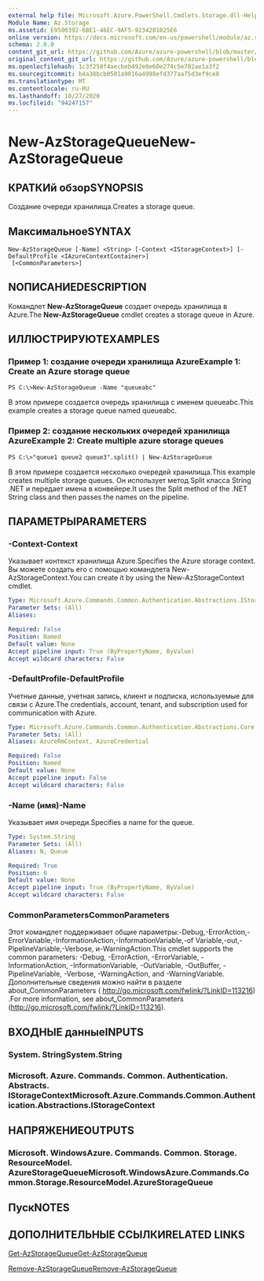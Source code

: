 ```yaml
---
external help file: Microsoft.Azure.PowerShell.Cmdlets.Storage.dll-Help.xml
Module Name: Az.Storage
ms.assetid: E9500392-6BE1-46EC-9AF5-9234281025E6
online version: https://docs.microsoft.com/en-us/powershell/module/az.storage/new-azstoragequeue
schema: 2.0.0
content_git_url: https://github.com/Azure/azure-powershell/blob/master/src/Storage/Storage.Management/help/New-AzStorageQueue.md
original_content_git_url: https://github.com/Azure/azure-powershell/blob/master/src/Storage/Storage.Management/help/New-AzStorageQueue.md
ms.openlocfilehash: 1c3f258f4aecbeb492e0e60e274c5e702ae1a3f2
ms.sourcegitcommit: b4a38bcb0501a9016a4998efd377aa75d3ef9ce8
ms.translationtype: MT
ms.contentlocale: ru-RU
ms.lasthandoff: 10/27/2020
ms.locfileid: "94247157"
---
```

# <span data-ttu-id="fe06b-101">New-AzStorageQueue</span><span class="sxs-lookup"><span data-stu-id="fe06b-101">New-AzStorageQueue</span></span>

## <span data-ttu-id="fe06b-102">КРАТКИй обзор</span><span class="sxs-lookup"><span data-stu-id="fe06b-102">SYNOPSIS</span></span>
<span data-ttu-id="fe06b-103">Создание очереди хранилища.</span><span class="sxs-lookup"><span data-stu-id="fe06b-103">Creates a storage queue.</span></span>

## <span data-ttu-id="fe06b-104">Максимальное</span><span class="sxs-lookup"><span data-stu-id="fe06b-104">SYNTAX</span></span>

```
New-AzStorageQueue [-Name] <String> [-Context <IStorageContext>] [-DefaultProfile <IAzureContextContainer>]
 [<CommonParameters>]
```

## <span data-ttu-id="fe06b-105">NОПИСАНИЕ</span><span class="sxs-lookup"><span data-stu-id="fe06b-105">DESCRIPTION</span></span>
<span data-ttu-id="fe06b-106">Командлет **New-AzStorageQueue** создает очередь хранилища в Azure.</span><span class="sxs-lookup"><span data-stu-id="fe06b-106">The **New-AzStorageQueue** cmdlet creates a storage queue in Azure.</span></span>

## <span data-ttu-id="fe06b-107">ИЛЛЮСТРИРУЮТ</span><span class="sxs-lookup"><span data-stu-id="fe06b-107">EXAMPLES</span></span>

### <span data-ttu-id="fe06b-108">Пример 1: создание очереди хранилища Azure</span><span class="sxs-lookup"><span data-stu-id="fe06b-108">Example 1: Create an Azure storage queue</span></span>
```
PS C:\>New-AzStorageQueue -Name "queueabc"
```

<span data-ttu-id="fe06b-109">В этом примере создается очередь хранилища с именем queueabc.</span><span class="sxs-lookup"><span data-stu-id="fe06b-109">This example creates a storage queue named queueabc.</span></span>

### <span data-ttu-id="fe06b-110">Пример 2: создание нескольких очередей хранилища Azure</span><span class="sxs-lookup"><span data-stu-id="fe06b-110">Example 2: Create multiple azure storage queues</span></span>
```
PS C:\>"queue1 queue2 queue3".split() | New-AzStorageQueue
```

<span data-ttu-id="fe06b-111">В этом примере создается несколько очередей хранилища.</span><span class="sxs-lookup"><span data-stu-id="fe06b-111">This example creates multiple storage queues.</span></span>
<span data-ttu-id="fe06b-112">Он использует метод Split класса String .NET и передает имена в конвейере.</span><span class="sxs-lookup"><span data-stu-id="fe06b-112">It uses the Split method of the .NET String class and then passes the names on the pipeline.</span></span>

## <span data-ttu-id="fe06b-113">ПАРАМЕТРЫ</span><span class="sxs-lookup"><span data-stu-id="fe06b-113">PARAMETERS</span></span>

### <span data-ttu-id="fe06b-114">-Context</span><span class="sxs-lookup"><span data-stu-id="fe06b-114">-Context</span></span>
<span data-ttu-id="fe06b-115">Указывает контекст хранилища Azure.</span><span class="sxs-lookup"><span data-stu-id="fe06b-115">Specifies the Azure storage context.</span></span>
<span data-ttu-id="fe06b-116">Вы можете создать его с помощью командлета New-AzStorageContext.</span><span class="sxs-lookup"><span data-stu-id="fe06b-116">You can create it by using the New-AzStorageContext cmdlet.</span></span>

```yaml
Type: Microsoft.Azure.Commands.Common.Authentication.Abstractions.IStorageContext
Parameter Sets: (All)
Aliases:

Required: False
Position: Named
Default value: None
Accept pipeline input: True (ByPropertyName, ByValue)
Accept wildcard characters: False
```

### <span data-ttu-id="fe06b-117">-DefaultProfile</span><span class="sxs-lookup"><span data-stu-id="fe06b-117">-DefaultProfile</span></span>
<span data-ttu-id="fe06b-118">Учетные данные, учетная запись, клиент и подписка, используемые для связи с Azure.</span><span class="sxs-lookup"><span data-stu-id="fe06b-118">The credentials, account, tenant, and subscription used for communication with Azure.</span></span>

```yaml
Type: Microsoft.Azure.Commands.Common.Authentication.Abstractions.Core.IAzureContextContainer
Parameter Sets: (All)
Aliases: AzureRmContext, AzureCredential

Required: False
Position: Named
Default value: None
Accept pipeline input: False
Accept wildcard characters: False
```

### <span data-ttu-id="fe06b-119">-Name (имя)</span><span class="sxs-lookup"><span data-stu-id="fe06b-119">-Name</span></span>
<span data-ttu-id="fe06b-120">Указывает имя очереди.</span><span class="sxs-lookup"><span data-stu-id="fe06b-120">Specifies a name for the queue.</span></span>

```yaml
Type: System.String
Parameter Sets: (All)
Aliases: N, Queue

Required: True
Position: 0
Default value: None
Accept pipeline input: True (ByPropertyName, ByValue)
Accept wildcard characters: False
```

### <span data-ttu-id="fe06b-121">CommonParameters</span><span class="sxs-lookup"><span data-stu-id="fe06b-121">CommonParameters</span></span>
<span data-ttu-id="fe06b-122">Этот командлет поддерживает общие параметры:-Debug,-ErrorAction,-ErrorVariable,-InformationAction,-InformationVariable,-of Variable,-out,-PipelineVariable,-Verbose, и-WarningAction.</span><span class="sxs-lookup"><span data-stu-id="fe06b-122">This cmdlet supports the common parameters: -Debug, -ErrorAction, -ErrorVariable, -InformationAction, -InformationVariable, -OutVariable, -OutBuffer, -PipelineVariable, -Verbose, -WarningAction, and -WarningVariable.</span></span> <span data-ttu-id="fe06b-123">Дополнительные сведения можно найти в разделе about_CommonParameters ( http://go.microsoft.com/fwlink/?LinkID=113216) .</span><span class="sxs-lookup"><span data-stu-id="fe06b-123">For more information, see about_CommonParameters (http://go.microsoft.com/fwlink/?LinkID=113216).</span></span>

## <span data-ttu-id="fe06b-124">ВХОДНЫЕ данные</span><span class="sxs-lookup"><span data-stu-id="fe06b-124">INPUTS</span></span>

### <span data-ttu-id="fe06b-125">System. String</span><span class="sxs-lookup"><span data-stu-id="fe06b-125">System.String</span></span>

### <span data-ttu-id="fe06b-126">Microsoft. Azure. Commands. Common. Authentication. Abstracts. IStorageContext</span><span class="sxs-lookup"><span data-stu-id="fe06b-126">Microsoft.Azure.Commands.Common.Authentication.Abstractions.IStorageContext</span></span>

## <span data-ttu-id="fe06b-127">НАПРЯЖЕНИЕ</span><span class="sxs-lookup"><span data-stu-id="fe06b-127">OUTPUTS</span></span>

### <span data-ttu-id="fe06b-128">Microsoft. WindowsAzure. Commands. Common. Storage. ResourceModel. AzureStorageQueue</span><span class="sxs-lookup"><span data-stu-id="fe06b-128">Microsoft.WindowsAzure.Commands.Common.Storage.ResourceModel.AzureStorageQueue</span></span>

## <span data-ttu-id="fe06b-129">Пуск</span><span class="sxs-lookup"><span data-stu-id="fe06b-129">NOTES</span></span>

## <span data-ttu-id="fe06b-130">ДОПОЛНИТЕЛЬНЫЕ ССЫЛКИ</span><span class="sxs-lookup"><span data-stu-id="fe06b-130">RELATED LINKS</span></span>

[<span data-ttu-id="fe06b-131">Get-AzStorageQueue</span><span class="sxs-lookup"><span data-stu-id="fe06b-131">Get-AzStorageQueue</span></span>](./Get-AzStorageQueue.md)

[<span data-ttu-id="fe06b-132">Remove-AzStorageQueue</span><span class="sxs-lookup"><span data-stu-id="fe06b-132">Remove-AzStorageQueue</span></span>](./Remove-AzStorageQueue.md)


